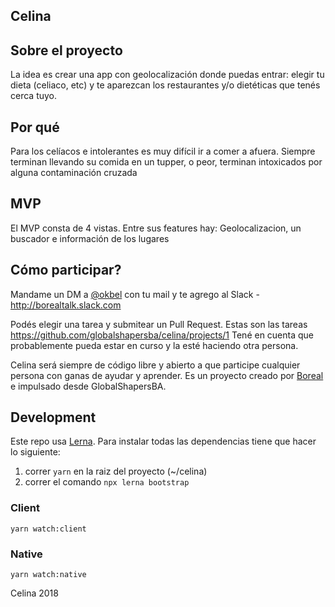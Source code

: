 ## Celina

## Sobre el proyecto
La idea es crear una app con geolocalización donde puedas entrar: elegir tu dieta (celiaco, etc) y te aparezcan los restaurantes y/o dietéticas que tenés cerca tuyo.

## Por qué
Para los celíacos e intolerantes es muy difícil ir a comer a afuera. Siempre terminan llevando su comida en un tupper, o peor, terminan intoxicados por alguna contaminación cruzada

## MVP
El MVP consta de 4 vistas. Entre sus features hay: Geolocalizacion, un buscador e información de los lugares

## Cómo participar?
Mandame un DM a [@okbel](https://twitter.com/okbel) con tu mail y te agrego al Slack - http://borealtalk.slack.com

Podés elegir una tarea y submitear un Pull Request. Estas son las tareas https://github.com/globalshapersba/celina/projects/1
Tené en cuenta que probablemente pueda estar en curso y la esté haciendo otra persona.

Celina será siempre de código libre y abierto a que participe cualquier persona con ganas de ayudar y aprender.
Es un proyecto creado por [Boreal](http://boreal.sh) e impulsado desde GlobalShapersBA. 

## Development

Este repo usa [Lerna](https://lernajs.io/). Para instalar todas las dependencias tiene que hacer lo siguiente:

1. correr ``yarn`` en la raiz del proyecto (~/celina)
2. correr el comando ``npx lerna bootstrap``
### Client
`yarn watch:client`

### Native
`yarn watch:native`

Celina 2018
